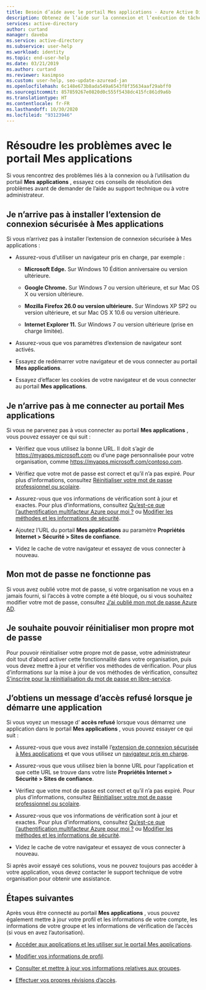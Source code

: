 ```yaml
---
title: Besoin d’aide avec le portail Mes applications - Azure Active Directory | Microsoft Docs
description: Obtenez de l’aide sur la connexion et l’exécution de tâches courantes dans le portail Mes applications.
services: active-directory
author: curtand
manager: daveba
ms.service: active-directory
ms.subservice: user-help
ms.workload: identity
ms.topic: end-user-help
ms.date: 03/21/2019
ms.author: curtand
ms.reviewer: kasimpso
ms.custom: user-help, seo-update-azuread-jan
ms.openlocfilehash: 6c148e673b8ada549a6543f8f35634aaf29abff0
ms.sourcegitcommit: 857859267e0820d0c555f5438dc415fc861d9a6b
ms.translationtype: HT
ms.contentlocale: fr-FR
ms.lasthandoff: 10/30/2020
ms.locfileid: "93123946"
---
```

# <a name="troubleshoot-problems-with-the-my-apps-portal"></a>Résoudre les problèmes avec le portail Mes applications

Si vous rencontrez des problèmes liés à la connexion ou à l’utilisation du portail **Mes applications** , essayez ces conseils de résolution des problèmes avant de demander de l’aide au support technique ou à votre administrateur.

## <a name="im-having-trouble-installing-the-my-apps-secure-sign-in-extension"></a>Je n’arrive pas à installer l’extension de connexion sécurisée à Mes applications

Si vous n’arrivez pas à installer l’extension de connexion sécurisée à Mes applications :

- Assurez-vous d’utiliser un navigateur pris en charge, par exemple :

    - **Microsoft Edge.** Sur Windows 10 Édition anniversaire ou version ultérieure.

    - **Google Chrome.** Sur Windows 7 ou version ultérieure, et sur Mac OS X ou version ultérieure.

    - **Mozilla Firefox 26.0 ou version ultérieure.** Sur Windows XP SP2 ou version ultérieure, et sur Mac OS X 10.6 ou version ultérieure.

    - **Internet Explorer 11.** Sur Windows 7 ou version ultérieure (prise en charge limitée).

- Assurez-vous que vos paramètres d’extension de navigateur sont activés.

- Essayez de redémarrer votre navigateur et de vous connecter au portail **Mes applications**.

- Essayez d’effacer les cookies de votre navigateur et de vous connecter au portail **Mes applications**.

## <a name="i-cant-sign-in-to-the-my-apps-portal"></a>Je n’arrive pas à me connecter au portail **Mes applications**

Si vous ne parvenez pas à vous connecter au portail **Mes applications** , vous pouvez essayer ce qui suit :

- Vérifiez que vous utilisez la bonne URL. Il doit s’agir de https://myapps.microsoft.com ou d’une page personnalisée pour votre organisation, comme https://myapps.microsoft.com/contoso.com.

- Vérifiez que votre mot de passe est correct et qu’il n’a pas expiré. Pour plus d’informations, consultez [Réinitialiser votre mot de passe professionnel ou scolaire](active-directory-passwords-update-your-own-password.md).

- Assurez-vous que vos informations de vérification sont à jour et exactes. Pour plus d’informations, consultez [Qu’est-ce que l’authentification multifacteur Azure pour moi ?](./multi-factor-authentication-end-user-first-time.md) ou [Modifier les méthodes et les informations de sécurité](./security-info-setup-auth-app.md).

- Ajoutez l’URL du portail **Mes applications** au paramètre **Propriétés Internet > Sécurité > Sites de confiance**.

- Videz le cache de votre navigateur et essayez de vous connecter à nouveau.

## <a name="my-password-isnt-working"></a>Mon mot de passe ne fonctionne pas

Si vous avez oublié votre mot de passe, si votre organisation ne vous en a jamais fourni, si l’accès à votre compte a été bloqué, ou si vous souhaitez modifier votre mot de passe, consultez [J’ai oublié mon mot de passe Azure AD](active-directory-passwords-update-your-own-password.md).

## <a name="i-want-to-be-able-to-reset-my-own-password"></a>Je souhaite pouvoir réinitialiser mon propre mot de passe

Pour pouvoir réinitialiser votre propre mot de passe, votre administrateur doit tout d’abord activer cette fonctionnalité dans votre organisation, puis vous devez mettre à jour et vérifier vos méthodes de vérification. Pour plus d’informations sur la mise à jour de vos méthodes de vérification, consultez [S’inscrire pour la réinitialisation du mot de passe en libre-service](active-directory-passwords-reset-register.md).

## <a name="im-getting-an-access-denied-message-when-i-start-an-app"></a>J’obtiens un message d’accès refusé lorsque je démarre une application

Si vous voyez un message d’ **accès refusé** lorsque vous démarrez une application dans le portail **Mes applications** , vous pouvez essayer ce qui suit :

- Assurez-vous que vous avez installé l’[extension de connexion sécurisée à Mes applications](my-apps-portal-end-user-access.md#download-and-install-the-my-apps-secure-sign-in-extension) et que vous utilisez un [navigateur pris en charge](my-apps-portal-end-user-access.md#supported-browsers).

- Assurez-vous que vous utilisez bien la bonne URL pour l’application et que cette URL se trouve dans votre liste **Propriétés Internet > Sécurité > Sites de confiance**.

- Vérifiez que votre mot de passe est correct et qu’il n’a pas expiré. Pour plus d’informations, consultez [Réinitialiser votre mot de passe professionnel ou scolaire](active-directory-passwords-update-your-own-password.md).

- Assurez-vous que vos informations de vérification sont à jour et exactes. Pour plus d’informations, consultez [Qu’est-ce que l’authentification multifacteur Azure pour moi ?](./multi-factor-authentication-end-user-first-time.md) ou [Modifier les méthodes et les informations de sécurité](./security-info-setup-auth-app.md).

- Videz le cache de votre navigateur et essayez de vous connecter à nouveau.

Si après avoir essayé ces solutions, vous ne pouvez toujours pas accéder à votre application, vous devez contacter le support technique de votre organisation pour obtenir une assistance.

## <a name="next-steps"></a>Étapes suivantes

Après vous être connecté au portail **Mes applications** , vous pouvez également mettre à jour votre profil et les informations de votre compte, les informations de votre groupe et les informations de vérification de l’accès (si vous en avez l’autorisation).

- [Accéder aux applications et les utiliser sur le portail Mes applications](my-apps-portal-end-user-access.md).

- [Modifier vos informations de profil](./my-account-portal-settings.md).

- [Consulter et mettre à jour vos informations relatives aux groupes](my-apps-portal-end-user-groups.md).

- [Effectuer vos propres révisions d’accès](my-apps-portal-end-user-access-reviews.md).